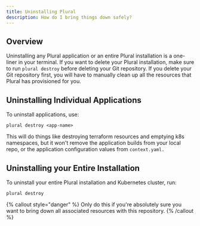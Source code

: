 ```yaml
---
title: Uninstalling Plural
description: How do I bring things down safely?
---
```


## Overview

Uninstalling any Plural application or an entire Plural installation is a one-liner in your terminal. If you want to delete your Plural installation, make sure to run `plural destroy` before deleting your Git repository. If you delete your Git repository first, you will have to manually clean up all the resources that Plural has provisioned for you.&#x20;

## Uninstalling Individual Applications

To uninstall applications, use:

```
plural destroy <app-name>
```

This will do things like destroying terraform resources and emptying k8s namespaces, but it won't remove the application builds from your local repo, or the application configuration values from `context.yaml.`

## Uninstalling your Entire Installation

To uninstall your entire Plural installation and Kubernetes cluster, run:

```
plural destroy
```

{% callout style="danger" %}
Only do this if you're absolutely sure you want to bring down all associated resources with this repository.
{% /callout %}
